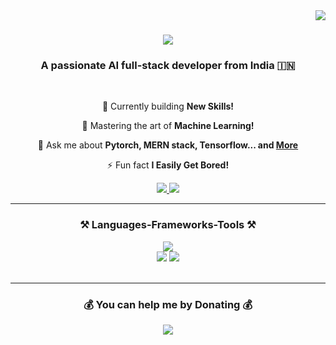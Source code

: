 <img align="right" src="https://visitor-badge.laobi.icu/badge?page_id=meankitdas.meankitdas" />

<h1 align="center">
    <img src="https://readme-typing-svg.herokuapp.com/?font=Righteous&size=35&center=true&vCenter=true&width=500&height=70&color=E7F7F6&duration=4000&lines=Hi+There!+👋;+I'm+Ankit+Das!;" />
</h1>

<h3 align="center">A passionate AI full-stack developer from India 🇮🇳</h3>

<br/>

<div align="center">

  🔭 Currently building **New Skills!**
  
  🌱 Mastering the art of **Machine Learning!**
  
  💬 Ask me about **Pytorch, MERN stack, Tensorflow... and [More](https://github.com/meankitdas)**
  
  ⚡ Fun fact **I Easily Get Bored!**
  
</div>

<div align="center"> 
  <a href="https://linkedin.com/in/itsankitdas" target="_blank">
    <img src="https://img.shields.io/badge/LinkedIn-0077B5?style=for-the-badge&logo=linkedin&logoColor=white" target="_blank" />
  </a>
  <a href="https://stackoverflow.com/users/14806495" target="_blank">
     <img src="https://img.shields.io/badge/Portfolio-FF5722?style=for-the-badge&logo=stack-overflow&logoColor=white" target="_blank" /> 
  </a>
</div>

<hr/>
 
<h3 align="center">⚒️ Languages-Frameworks-Tools ⚒️</h3>


<div align="center">
    <img src="https://skillicons.dev/icons?i=tensorflow,pytorch,nextjs,flask,fastapi,express,sklearn,react" /> <br>
    <img src="https://skillicons.dev/icons?i=nodejs,python,typescript,java" />
    <img src="https://skillicons.dev/icons?i=firebase,mongodb,mysql,postgres,redux" />
    
  <br>
</div>

<br/>
<hr/>



<h3 align="center"> 💰 You can help me by Donating 💰 </h3>

<div align="center">
  <a href="https://buymeacoffee.com/itsankitdas">
    <img src="https://img.shields.io/badge/Buy%20Me%20a%20Coffee-ffdd00?style=for-the-badge&logo=buy-me-a-coffee&logoColor=black" />
  </a>
</div>
  

